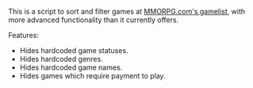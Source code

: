 This is a script to sort and filter games at [MMORPG.com's gamelist](http://www.mmorpg.com/gamelist.cfm), with more advanced functionality than it currently offers.

Features:

 * Hides hardcoded game statuses.
 * Hides hardcoded genres.
 * Hides hardcoded game names.
 * Hides games which require payment to play.

